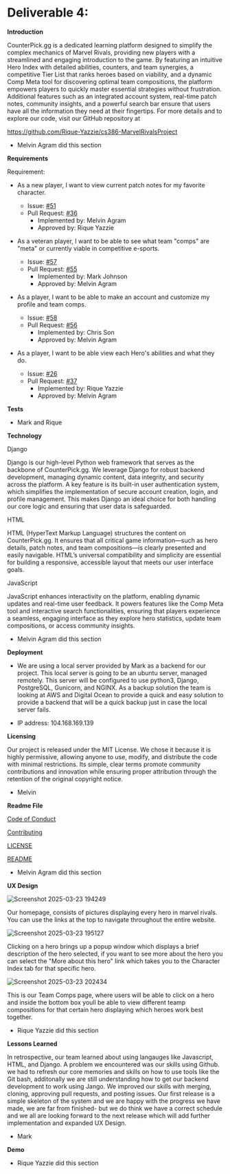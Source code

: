 # Deliverable 4:

**Introduction**

CounterPick.gg is a dedicated learning platform designed to simplify the complex mechanics of Marvel Rivals, providing new players with a streamlined and engaging introduction to the game. By featuring an intuitive Hero Index with detailed abilities, counters, and team synergies, a competitive Tier List that ranks heroes based on viability, and a dynamic Comp Meta tool for discovering optimal team compositions, the platform empowers players to quickly master essential strategies without frustration. Additional features such as an integrated account system, real-time patch notes, community insights, and a powerful search bar ensure that users have all the information they need at their fingertips. For more details and to explore our code, visit our GitHub repository at

https://github.com/Rique-Yazzie/cs386-MarvelRivalsProject

- Melvin Agram did this section 

**Requirements**

Requirement:

- As a new player, I want to view current patch notes for my favorite character.

  * Issue: [#51](https://github.com/Rique-Yazzie/cs386-MarvelRivalsProject/issues/51)
  * Pull Request: [#36](https://github.com/Rique-Yazzie/cs386-MarvelRivalsProject/pull/36)
    * Implemented by: Melvin Agram
    * Approved by: Rique Yazzie

 - As a veteran player, I want to be able to see what team "comps" are "meta" or currently viable in competitive e-sports.

   * Issue: [#57](https://github.com/Rique-Yazzie/cs386-MarvelRivalsProject/issues/57)
   * Pull Request: [#55](https://github.com/Rique-Yazzie/cs386-MarvelRivalsProject/pull/55)
       * Implemented by: Mark Johnson
       * Approved by: Melvin Agram

 - As a player, I want to be able to make an account and customize my profile and team comps.

   * Issue: [#58](https://github.com/Rique-Yazzie/cs386-MarvelRivalsProject/issues/58)
   * Pull Request: [#56](https://github.com/Rique-Yazzie/cs386-MarvelRivalsProject/pull/56)
       * Implemented by: Chris Son
       * Approved by: Melvin Agram

- As a player, I want to be able view each Hero's abilities and what they do.

   * Issue: [#26](https://github.com/Rique-Yazzie/cs386-MarvelRivalsProject/issues/26)
   * Pull Request: [#37](https://github.com/Rique-Yazzie/cs386-MarvelRivalsProject/pull/37)
       * Implemented by: Rique Yazzie
       * Approved by: Melvin Agram

**Tests**

- Mark and Rique

**Technology**

Django

Django is our high-level Python web framework that serves as the backbone of CounterPick.gg. We leverage Django for robust backend development, managing dynamic content, data integrity, and security across the platform. A key feature is its built-in user authentication system, which simplifies the implementation of secure account creation, login, and profile management. This makes Django an ideal choice for both handling our core logic and ensuring that user data is safeguarded.

HTML

HTML (HyperText Markup Language) structures the content on CounterPick.gg. It ensures that all critical game information—such as hero details, patch notes, and team compositions—is clearly presented and easily navigable. HTML’s universal compatibility and simplicity are essential for building a responsive, accessible layout that meets our user interface goals.

JavaScript

JavaScript enhances interactivity on the platform, enabling dynamic updates and real-time user feedback. It powers features like the Comp Meta tool and interactive search functionalities, ensuring that players experience a seamless, engaging interface as they explore hero statistics, update team compositions, or access community insights.


- Melvin Agram did this section 


**Deployment**

- We are using a local server provided by Mark as a backend for our project. This local server is going to be an ubuntu server, managed remotely. This server will be configured to use python3, Django, PostgreSQL, Gunicorn, and NGINX. As a backup solution the team is looking at AWS and Digital Ocean to provide a quick and easy solution to provide a backend that will be a quick backup just in case the local server fails.

- IP address: 104.168.169.139

**Licensing**

Our project is released under the MIT License. We chose it because it is highly permissive, allowing anyone to use, modify, and distribute the code with minimal restrictions. Its simple, clear terms promote community contributions and innovation while ensuring proper attribution through the retention of the original copyright notice.

- Melvin

**Readme File**

[Code of Conduct](https://github.com/Rique-Yazzie/cs386-MarvelRivalsProject/blob/main/CONTRIBUTING.md)

[Contributing](https://github.com/Rique-Yazzie/cs386-MarvelRivalsProject/blob/main/CONTRIBUTING.md)

[LICENSE](https://github.com/Rique-Yazzie/cs386-MarvelRivalsProject/blob/main/LICENSE)

[README](https://github.com/Rique-Yazzie/cs386-MarvelRivalsProject/blob/main/README.md)

- Melvin Agram did this section

**UX Design**

![Screenshot 2025-03-23 194249](https://github.com/user-attachments/assets/16a435b1-1bad-4d85-8746-6a2776faed39)

Our homepage, consists of pictures displaying every hero in marvel rivals. You can use the links at the top to navigate throughout the entire website.


![Screenshot 2025-03-23 195127](https://github.com/user-attachments/assets/54c3230c-37a8-4fdd-9bcd-43440c8b788e)

Clicking on a hero brings up a popup window which displays a brief description of the hero selected, if you want to see more about the hero you can select the "More
about this hero" link which takes you to the Character Index tab for that specific hero.


![Screenshot 2025-03-23 202434](https://github.com/user-attachments/assets/3e289d2f-f1fb-449a-a9da-b2e603bc7a18)

This is our Team Comps page, where users will be able to click on a hero and inside the bottom box youll be able to view different teamp compositions for that certain hero
displaying which heroes work best together.


- Rique Yazzie did this section

**Lessons Learned**

In retrospective, our team learned about using langauges like Javascript, HTML, and Django. A problem we encountered was our skills using Github.
we had to refresh our core memories and skills on how to use tools like the Git bash, additonally we are still understanding how to get our backend development to work using Jango. 
We improved our skills with merging, cloning, approving pull requests, and posting issues. Our first release is
a simple skeleton of the system and we are happy with the progress we have made, we are far from finished- but we do think we have a correct schedule
and we all are looking forward to the next release which will add further implementation and expanded UX Design.  

- Mark

**Demo**

- Rique Yazzie did this section
